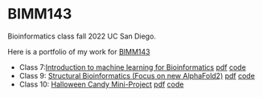 # BIMM143
Bioinformatics class fall 2022 UC San Diego. 

Here is a portfolio of my work for [BIMM143](https://bioboot.github.io/bimm143_F22/)

- Class 7:[Introduction to machine learning for Bioinformatics](https://bioboot.github.io/bimm143_F22/class-material/lab7.html) [pdf](https://github.com/bgersh33/BIMM143/blob/main/Class07/Class07Assignment.pdf) [code](https://github.com/bgersh33/BIMM143/blob/main/Class07/Class07Assignment.qmd)
- Class 9: [Structural Bioinformatics (Focus on new AlphaFold2)](https://bioboot.github.io/bimm143_F22/class-material/pdb_pca_labclass.html) [pdf](https://github.com/bgersh33/BIMM143/blob/main/Class09/Class09Project.pdf) [code](https://github.com/bgersh33/BIMM143/blob/main/Class09/Class09Project.qmd)
- Class 10: [Halloween Candy Mini-Project](https://bioboot.github.io/bimm143_F22/class-material/Halloween_candy.html) [pdf](https://github.com/bgersh33/BIMM143/blob/main/Class10/Class10.Rproj) [code](https://github.com/bgersh33/BIMM143/blob/main/Class10/Class10.qmd)
